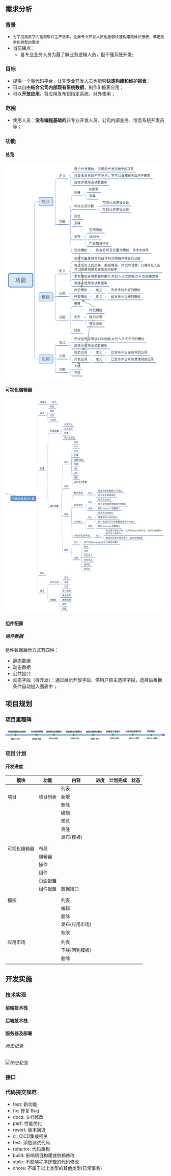## 需求分析

### 背景

* `为了提高数字门槛和软件生产效率，让非专业开发人员也能够快速构建和维护报表，满足数字化转型的需求 `
* 当前痛点：
  * 各专业业务人员为最了解业务逻辑人员，但不懂系统开发;


### 目标

* 提供一个零代码平台，让非专业开发人员也能够**快速构建和维护报表**；
* 可以自由**结合公司内部现有系统数据**，制作BI报表应用；
* 可以**开放应用**，将应用发布到指定系统，对外使用；

### 范围

* 使用人员：**没有编程基础的**非专业开发人员、公司内部业务、信息系统开发员等；

### 功能

#### 总览

![功能](../assets/images/功能.png)

#### 可视化编辑器

![功能](../assets/images/可视化编辑器功能.png)

#### 组件配置

##### 组件数据

组件数据展示方式有四种：

* 静态数据
* 动态数据
* 公共接口
* 动态字段（待开发）：通过展示开放字段，供用户自主选择字段，选择后根据条件自动加入图表中；



## 项目规划

### 项目里程碑

![image-20230513111700283](../assets/images/image-20230513111700283.png)

### 项目计划

#### 开发进度

| 模块         | 功能     | 内容           | 进度 | 计划完成 | 状态 |
| ------------ | -------- | -------------- | ---- | -------- | ---- |
|              |          | 列表           |      |          |      |
| 项目         | 项目列表 | 新增           |      |          |      |
|              |          | 删除           |      |          |      |
|              |          | 编辑           |      |          |      |
|              |          | 预览           |      |          |      |
|              |          | 克隆           |      |          |      |
|              |          | 发布(模板)     |      |          |      |
|              |          |                |      |          |      |
|              |          |                |      |          |      |
| 可视化编辑器 | 布局     |                |      |          |      |
|              | 编辑器   |                |      |          |      |
|              | 操作     |                |      |          |      |
|              | 组件     |                |      |          |      |
|              | 页面配置 |                |      |          |      |
|              | 组件配置 | 数据接口       |      |          |      |
|              |          |                |      |          |      |
|              |          |                |      |          |      |
| 模板         |          | 列表           |      |          |      |
|              |          | 编辑           |      |          |      |
|              |          | 删除           |      |          |      |
|              |          | 发布(应用市场) |      |          |      |
|              |          | 权限           |      |          |      |
|              |          |                |      |          |      |
| 应用市场     |          | 列表           |      |          |      |
|              |          | 下线(回到模板) |      |          |      |
|              |          | 删除           |      |          |      |
|              |          |                |      |          |      |



## 开发实施

### 技术实现

#### 前端技术栈

#### 后端技术栈

#### 服务器及部署







###### 历史记录

![历史纪录](D:\MyData\myDemo\低代码项目\go-view\docs\assets\images\历史记录.png)

### 接口



### 代码提交规范

* feat: 新功能
* fix: 修复 Bug
* docs: 文档修改
* perf: 性能优化
* revert: 版本回退
* ci: CICD集成相关
* test: 添加测试代码
* refactor: 代码重构
* build: 影响项目构建或依赖修改
* style: 不影响程序逻辑的代码修改
* chore: 不属于以上类型的其他类型(日常事务)
